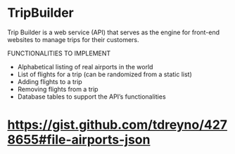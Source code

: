 # TripBuilder
Trip Builder is a web service (API) that serves as the engine for front-end websites to manage
trips for their customers.

FUNCTIONALITIES TO IMPLEMENT
- Alphabetical listing of real airports in the world
- List of flights for a trip (can be randomized from a static list)
- Adding flights to a trip
- Removing flights from a trip
- Database tables to support the API’s functionalities

# https://gist.github.com/tdreyno/4278655#file-airports-json